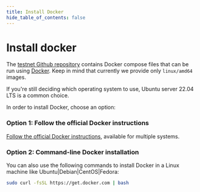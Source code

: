 ```yaml
---
title: Install Docker
hide_table_of_contents: false
---
```


#  Install docker

The [testnet Github repository](https://github.com/shamirlabs/diva-alpha-net) contains Docker compose files that can be run using [Docker](https://www.docker.com/). Keep in mind that currently we provide only `linux/amd64` images.

If you're still deciding which operating system to use, Ubuntu server 22.04 LTS is a common choice.

In order to install Docker, choose an option:

### Option 1: Follow the official Docker instructions

[Follow the official Docker instructions](https://docs.docker.com/engine/install/), available for multiple systems.

### Option 2: Command-line Docker installation

You can also use the following commands to install Docker in a Linux machine like Ubuntu|Debian|CentOS|Fedora:

```bash
sudo curl -fsSL https://get.docker.com | bash
```
